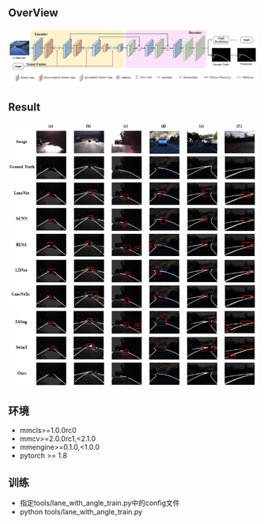 ## OverView
![overview](imgs\overview.jpg "OverView")
## Result
![](imgs\result.png)
## 环境
- mmcls>=1.0.0rc0
- mmcv>=2.0.0rc1,<2.1.0
- mmengine>=0.1.0,<1.0.0
- pytorch >= 1.8
## 训练
- 指定tools/lane_with_angle_train.py中的config文件
- python tools/lane_with_angle_train.py

